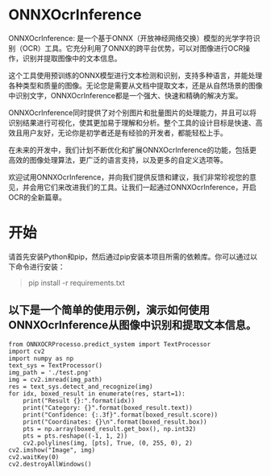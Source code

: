 # ONNXOcrInference

ONNXOcrInference: 是一个基于ONNX（开放神经网络交换）模型的光学字符识别（OCR）工具。它充分利用了ONNX的跨平台优势，可以对图像进行OCR操作，识别并提取图像中的文本信息。

这个工具使用预训练的ONNX模型进行文本检测和识别，支持多种语言，并能处理各种类型和质量的图像。无论您是需要从文档中提取文本，还是从自然场景的图像中识别文字，ONNXOcrInference都是一个强大、快速和精确的解决方案。

ONNXOcrInference同时提供了对个别图片和批量图片的处理能力，并且可以将识别结果进行可视化，使其更加易于理解和分析。整个工具的设计目标是快速、高效且用户友好，无论你是初学者还是有经验的开发者，都能轻松上手。

在未来的开发中，我们计划不断优化和扩展ONNXOcrInference的功能，包括更高效的图像处理算法，更广泛的语言支持，以及更多的自定义选项等。

欢迎试用ONNXOcrInference，并向我们提供反馈和建议，我们非常珍视您的意见，并会用它们来改进我们的工具。让我们一起通过ONNXOcrInference，开启OCR的全新篇章。

# 开始

请首先安装Python和pip，然后通过pip安装本项目所需的依赖库。你可以通过以下命令进行安装：

> pip install -r requirements.txt


## 以下是一个简单的使用示例，演示如何使用ONNXOcrInference从图像中识别和提取文本信息。

 
```
from ONNXOCRProcesso.predict_system import TextProcessor
import cv2
import numpy as np
text_sys = TextProcessor()
img_path = './test.png'
img = cv2.imread(img_path)
res = text_sys.detect_and_recognize(img)
for idx, boxed_result in enumerate(res, start=1):
    print("Result {}:".format(idx))
    print("Category: {}".format(boxed_result.text))
    print("Confidence: {:.3f}".format(boxed_result.score))
    print("Coordinates: {}\n".format(boxed_result.box))
    pts = np.array(boxed_result.get_box(), np.int32)
    pts = pts.reshape((-1, 1, 2))
    cv2.polylines(img, [pts], True, (0, 255, 0), 2)
cv2.imshow("Image", img)
cv2.waitKey(0)
cv2.destroyAllWindows()
```
